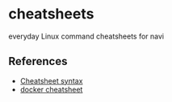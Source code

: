 # cheatsheets
everyday Linux command cheatsheets for navi

## References

- [Cheatsheet syntax](https://github.com/denisidoro/navi/blob/master/docs/cheatsheet_syntax.md)
- [docker cheatsheet](https://github.com/denisidoro/cheats/blob/master/container/docker.cheat)
